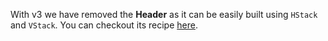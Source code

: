 With v3 we have removed the **Header** as it can be easily built using `HStack` and `VStack`. You can checkout its recipe [here](/buildingAppBar).
